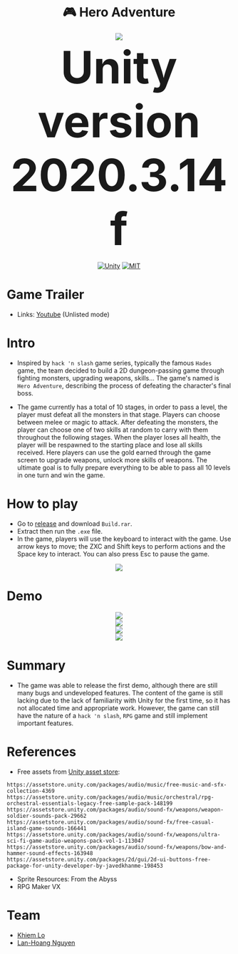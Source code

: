 <h1 align="center"> 🎮 Hero Adventure</h1>

<p align="center">
 <a><img  src="./Demo/demo.png"></a>
  <br>
 <a style="font-size: 100px; text-color:red;"> <strong> Unity version 2020.3.14f</strong> </a>
</p>


<p align="center">
  <a href="https://unity.com/"><img src="https://img.shields.io/badge/Made%20with-Unity-57b9d3.svg?style=flat&logo=unity" alt="Unity" /></a>
  <a href="./LICENSE"><img src="https://img.shields.io/github/license/Naereen/StrapDown.js.svg" alt="MIT" /></a>
</p>

# **Game Trailer**
- Links: [Youtube](https://www.youtube.com/watch?v=HOuMJov_7kc) (Unlisted mode)


# **Intro**
- Inspired by ```hack 'n slash``` game series, typically the famous ```Hades``` game, the team decided to build a 2D dungeon-passing game through fighting monsters, upgrading weapons, skills... The game's named is ```Hero Adventure```, describing the process of defeating the character's final boss.

- The game currently has a total of 10 stages, in order to pass a level, the player must defeat all the monsters in that stage. Players can choose between melee or magic to attack. After defeating the monsters, the player can choose one of two skills at random to carry with them throughout the following stages. When the player loses all health, the player will be respawned to the starting place and lose all skills received. Here players can use the gold earned through the game screen to upgrade weapons, unlock more skills of weapons. The ultimate goal is to fully prepare everything to be able to pass all 10 levels in one turn and win the game.

# **How to play**
- Go to [release](https://github.com/lannguyen0910/unity-hero-adventure/releases/tag/1.0) and download ```Build.rar```.
- Extract then run the ```.exe``` file.
- In the game, players will use the keyboard to interact with the game. Use arrow keys to move; the ZXC and Shift keys to perform actions and the Space key to interact. You can also press Esc to pause the game.
<p align="center">
 <a><img  src="./Demo/demo2.png"></a>
 <br>
</p>

# **Demo**
<p align="center">
 <a><img  src="./Demo/demo3.png"></a>
 <br>
 <a><img  src="./Demo/demo5.png"></a>
 <br>
 <a><img  src="./Demo/demo6.png"></a>
 <br>
 <a><img  src="./Demo/demo7.png"></a>
 <br>
</p>

# **Summary**
- The game was able to release the first demo, although there are still many bugs and undeveloped features. The content of the game is still lacking due to the lack of familiarity with Unity for the first time, so it has not allocated time and appropriate work. However, the game can still have the nature of a ```hack 'n slash```, ```RPG``` game and still implement important features.

# **References**
- Free assets from [Unity asset store](https://assetstore.unity.com/):
```
https://assetstore.unity.com/packages/audio/music/free-music-and-sfx-collection-4369
https://assetstore.unity.com/packages/audio/music/orchestral/rpg-orchestral-essentials-legacy-free-sample-pack-148199
https://assetstore.unity.com/packages/audio/sound-fx/weapons/weapon-soldier-sounds-pack-29662
https://assetstore.unity.com/packages/audio/sound-fx/free-casual-island-game-sounds-166441
https://assetstore.unity.com/packages/audio/sound-fx/weapons/ultra-sci-fi-game-audio-weapons-pack-vol-1-113047
https://assetstore.unity.com/packages/audio/sound-fx/weapons/bow-and-hammer-sound-effects-163948
https://assetstore.unity.com/packages/2d/gui/2d-ui-buttons-free-package-for-unity-developer-by-javedkhanme-198453 
```

- Sprite Resources: From the Abyss
- RPG Maker VX

# **Team**
- [Khiem Lo](https://github.com/01230123) 
- [Lan-Hoang Nguyen](https://github.com/lannguyen0910)
